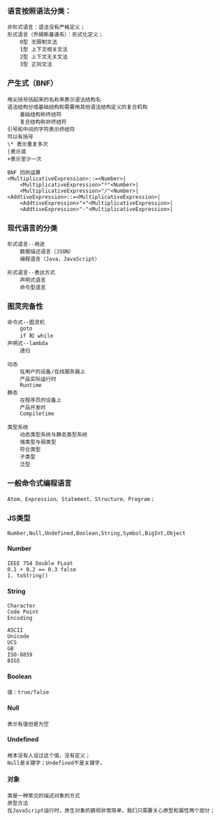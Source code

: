 ### 语言按照语法分类：
	非形式语言：语法没有严格定义；
	形式语言（乔姆斯基谱系）：形式化定义；
		0型 无限制文法
		1型 上下文相关文法
		2型 上下文无关文法
		3型 正则文法

### 产生式（BNF）
	用尖括号括起来的名称来表示语法结构名
	语法结构分成基础结构和需要用其他语法结构定义的复合机构
		基础结构称终结符
		复合结构称非终结符
	引号和中间的字符表示终结符
	可以有括号
	\* 表示重复多次
	|表示或
	+表示至少一次
	
	BNF 四则运算
	<MultiplicativeExpression>::=<Number>|
		<MultiplicativeExpression>"*"<Number>|
		<MultiplicativeExpression>"/"<Number>|
	<AddtiveExpression>::=<MultiplicativeExpression>|
		<AddtiveExpression>"+"<MultiplicativeExpression>|
		<AddtiveExpression>"-"<MultiplicativeExpression>|
		
		
### 现代语言的分类
	形式语言--用途
		数据描述语言（JSON）
		编程语言（Java，JavaScript）
	 
	形式语言--表达方式
		声明式语言
		命令型语言
		
### 图灵完备性 
	命令式--图灵机
		goto
		if 和 while
	声明式--lambda
		递归
		
	动态
		在用户的设备/在线服务器上
		产品实际运行时
		Runtime
	静态
		在程序员的设备上
		产品开发时
		Compiletime

    类型系统
		动态类型系统与静态类型系统
		强类型与弱类型
		符合类型
		子类型
		泛型

### 一般命令式编程语言
	Atom、Expression、Statement、Structure、Program；

### JS类型
	Number,Null,Undefined,Boolean,String,Symbol,BigInt,Object
	
#### Number
	IEEE 754 Double FLoat
	0.1 + 0.2 == 0.3 false
	1. toString()
		
#### String
	Character
	Code Point
	Encoding
	
	ASCII
	Unicode
	UCS
	GB
	ISO-8859
	BIG5
	
#### Boolean
	值：true/false
	
#### Null
	表示有值但是为空

#### Undefined
	根本没有人设过这个值，没有定义；
	Null是关键字；Undefined不是关键字，
	
#### 对象
	类是一种常见的描述对象的方式
	原型方法
	在JavaScript运行时，原生对象的藐视非常简单，我们只需要关心原型和属性两个部分；
	
 


  
 
